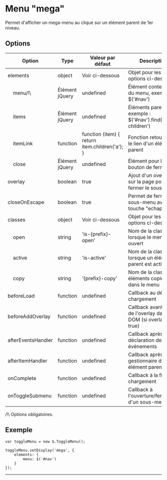 # Menu "mega"

Permet d'afficher un mega-menu au clique sur un élément parent de 1er niveau.

## Options

| Option                           | Type           | Valeur par défaut                              | Description                                                                                  |
|----------------------------------|----------------|------------------------------------------------|----------------------------------------------------------------------------------------------|
| elements                         | object         | Voir ci-dessous                                | Objet pour les options ci-dessous                                                            |
| &nbsp;&nbsp;&nbsp;&nbsp;menu/!\  | Élément jQuery | undefined                                      | Élément conteneur du menu, exemple : $('#nav')                                               |
| &nbsp;&nbsp;&nbsp;&nbsp;items    | Élément jQuery | undefined                                      | Éléments parents, exemple : $('#nav').find('li.has-children')                                |
| &nbsp;&nbsp;&nbsp;&nbsp;itemLink | function       | function (item) { return item.children('a'); } | Fonction retournant le lien d'un élément parent                                              |
| &nbsp;&nbsp;&nbsp;&nbsp;close    | Élément jQuery | undefined                                      | Élément pour le bouton de fermeture                                                          |
| overlay                          | boolean        | true                                           | Ajout d'un overlay sur la page pour fermer le sous-menu                                      |
| closeOnEscape                    | boolean        | true                                           | Permet de fermer le sous-menu avec la touche "echap"                                         |
| classes                          | object         | Voir ci-dessous                                | Objet pour les options ci-dessous                                                            |
| &nbsp;&nbsp;&nbsp;&nbsp;open     | string         | 'is-{prefix}-open'                             | Nom de la classe lorsque le menu est ouvert                                                  |
| &nbsp;&nbsp;&nbsp;&nbsp;active   | string         | 'is-active'                                    | Nom de la classe lorsque un élément parent est actif                                         |
| &nbsp;&nbsp;&nbsp;&nbsp;copy     | string         | '{prefix}-copy'                                | Nom de la classe des éléments copiés dans le menu                                            |
| beforeLoad                       | function       | undefined                                      | Callback au début du chargement                                                              |
| beforeAddOverlay                 | function       | undefined                                      | Callback avant l'ajout de l'overlay dans le DOM (si overlay = true)                          |
| afterEventsHandler               | function       | undefined                                      | Callback après la déclaration des événements                                                 |
| afterItemHandler                 | function       | undefined                                      | Callback après le gestionnaire d'un élément parent                                           |
| onComplete                       | function       | undefined                                      | Callback à la fin du chargement                                                              |
| onToggleSubmenu                  | function       | undefined                                      | Callback à l'ouverture/fermeture d'un sous-menu                                              |

/!\ Options obligatoires.

## Exemple

    var toggleMenu = new $.ToggleMenu();
    
    toggleMenu.setDisplay('mega', {
        elements: {
            menu: $('#nav')
        }
    });

---